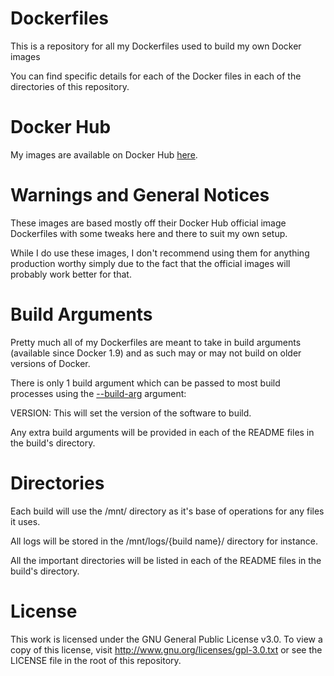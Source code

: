 # Dockerfiles
This is a repository for all my Dockerfiles used to build my own Docker images

You can find specific details for each of the Docker files in each of the directories of this repository.

# Docker Hub
My images are available on Docker Hub [here](https://hub.docker.com/u/ryantheallmighty/).

# Warnings and General Notices
These images are based mostly off their Docker Hub official image Dockerfiles with some tweaks here and there to suit my own setup.

While I do use these images, I don't recommend using them for anything production worthy simply due to the fact that the official images will probably work better for that.

# Build Arguments
Pretty much all of my Dockerfiles are meant to take in build arguments (available since Docker 1.9) and as such may or may not build on older versions of Docker.

There is only 1 build argument which can be passed to most build processes using the [--build-arg](http://docs.docker.com/engine/reference/builder/#arg) argument:

VERSION: This will set the version of the software to build.

Any extra build arguments will be provided in each of the README files in the build's directory.

# Directories
Each build will use the /mnt/ directory as it's base of operations for any files it uses.

All logs will be stored in the /mnt/logs/{build name}/ directory for instance.

All the important directories will be listed in each of the README files in the build's directory.

# License
This work is licensed under the GNU General Public License v3.0. To view a copy of this license, visit http://www.gnu.org/licenses/gpl-3.0.txt or see the LICENSE file in the root of this repository.
